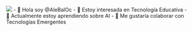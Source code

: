 <img src="portada.png">
- 👋 Hola soy @AleBalOc
- 👀 Estoy interesada en Tecnología Educativa
- 🌱 Actualmente estoy aprendiendo sobre AI
- 💞️ Me gustaría colaborar con Tecnologías Emergentes

<!---
AleBalOc/AleBalOc is a ✨ special ✨ repository because its `README.md` (this file) appears on your GitHub profile.
You can click the Preview link to take a look at your changes.
--->
